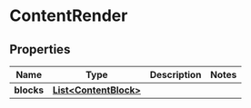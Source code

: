 

# ContentRender


## Properties

| Name | Type | Description | Notes |
|------------ | ------------- | ------------- | -------------|
|**blocks** | [**List&lt;ContentBlock&gt;**](ContentBlock.md) |  |  |



